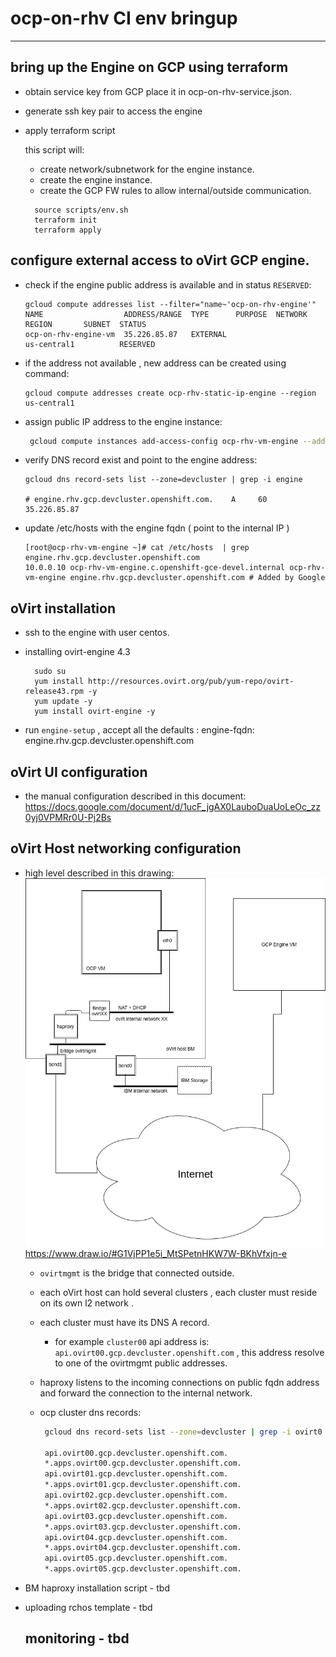 # ocp-on-rhv CI  env bringup

---

## bring up the Engine on GCP using terraform

- obtain service key from GCP place it in ocp-on-rhv-service.json.

- generate ssh key pair to access the engine

- apply terraform script
  
  this script will:
  
  - create network/subnetwork for the engine instance.
  - create the engine instance.
  - create the GCP FW rules to allow internal/outside communication.
  
  ```shell
    source scripts/env.sh
    terraform init
    terraform apply
  ```

## configure  external access to oVirt GCP engine.

- check if the engine public address is available and in status `RESERVED`:
  
  ```shell
  gcloud compute addresses list --filter="name~'ocp-on-rhv-engine'"
  NAME                  ADDRESS/RANGE  TYPE      PURPOSE  NETWORK  REGION       SUBNET  STATUS
  ocp-on-rhv-engine-vm  35.226.85.87   EXTERNAL                    us-central1          RESERVED
  ```

- if the address not available , new address can be created using command:
  
  ```
  gcloud compute addresses create ocp-rhv-static-ip-engine --region us-central1
  ```

- assign public IP address to the engine instance:
  
  ```bash
   gcloud compute instances add-access-config ocp-rhv-vm-engine --address  35.226.85.87 --zone us-central1-c
  ```

- verify DNS record exist and point to the engine address:
  
  ```shell
  gcloud dns record-sets list --zone=devcluster | grep -i engine
  
  # engine.rhv.gcp.devcluster.openshift.com.    A     60     35.226.85.87
  ```

- update /etc/hosts with the engine fqdn ( point to the internal IP )
  
  ```shell
  [root@ocp-rhv-vm-engine ~]# cat /etc/hosts  | grep engine.rhv.gcp.devcluster.openshift.com
  10.0.0.10 ocp-rhv-vm-engine.c.openshift-gce-devel.internal ocp-rhv-vm-engine engine.rhv.gcp.devcluster.openshift.com # Added by Google
  ```

## oVirt installation

- ssh to the engine with user centos.

- installing ovirt-engine 4.3
  
  ```
    sudo su
    yum install http://resources.ovirt.org/pub/yum-repo/ovirt-release43.rpm -y
    yum update -y
    yum install ovirt-engine -y
  ```

- run `engine-setup` , accept all the defaults :
    engine-fqdn: engine.rhv.gcp.devcluster.openshift.com

## oVirt UI configuration

- the manual configuration described in this document:
  https://docs.google.com/document/d/1ucF_jgAX0LauboDuaUoLeOc_zz0yj0VPMRr0U-Pj2Bs

## oVirt Host networking configuration

- high level described in this drawing:
  ![GitHub Logo](ocp-on-rhv-bm.png)
   https://www.draw.io/#G1VjPP1e5i_MtSPetnHKW7W-BKhVfxjn-e
  
  - `ovirtmgmt` is the bridge that connected outside.
  
  - each oVirt host can hold several clusters , each cluster
    must reside on its own l2 network .
  
  - each cluster must have its  DNS A record.
    
    - for example `cluster00`  api address is: `api.ovirt00.gcp.devcluster.openshift.com` ,
       this address resolve to one of the ovirtmgmt public addresses.
  
  - haproxy listens to the incoming connections on public fqdn address  and forward the connection to the internal network.
  
  - ocp cluster dns records:
    
    ```bash
     gcloud dns record-sets list --zone=devcluster | grep -i ovirt0
    
     api.ovirt00.gcp.devcluster.openshift.com.                              A     300    150.238.7.59
     *.apps.ovirt00.gcp.devcluster.openshift.com.                           A     300    150.238.7.59
     api.ovirt01.gcp.devcluster.openshift.com.                              A     300    150.238.7.60
     *.apps.ovirt01.gcp.devcluster.openshift.com.                           A     300    150.238.7.60
     api.ovirt02.gcp.devcluster.openshift.com.                              A     300    150.238.7.61
     *.apps.ovirt02.gcp.devcluster.openshift.com.                           A     300    150.238.7.61
     api.ovirt03.gcp.devcluster.openshift.com.                              A     300    169.63.244.89
     *.apps.ovirt03.gcp.devcluster.openshift.com.                           A     300    169.63.244.89
     api.ovirt04.gcp.devcluster.openshift.com.                              A     300    169.63.244.90
     *.apps.ovirt04.gcp.devcluster.openshift.com.                           A     300    169.63.244.90
     api.ovirt05.gcp.devcluster.openshift.com.                              A     300    169.63.244.91
     *.apps.ovirt05.gcp.devcluster.openshift.com.                           A     300    169.63.244.91
    ```

- BM haproxy installation script - tbd

- uploading rchos template  - tbd
  
  ## monitoring - tbd
